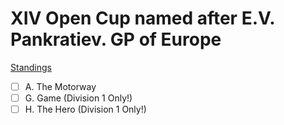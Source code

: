 # XIV Open Cup named after E.V. Pankratiev. GP of Europe

[Standings](http://opentrains.snarknews.info/~ejudge/sn_sh.cgi?data=result_team&sid=594ce7e0fe32c372&contest=010234)

- [ ] A. The Motorway
- [ ] G. Game (Division 1 Only!)
- [ ] H. The Hero (Division 1 Only!)